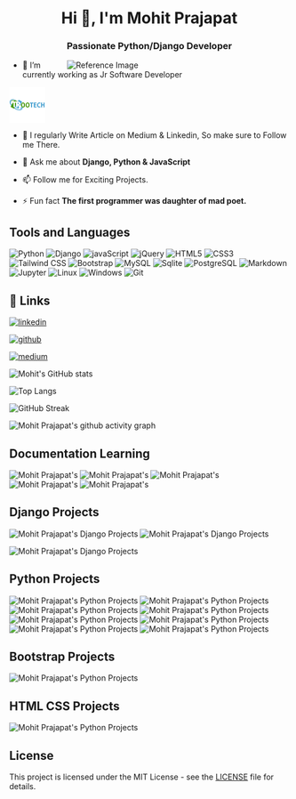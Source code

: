 <!-- ![logo](https://github.com/mohitprajapat2001/mohitprajapat2001/blob/main/Banner%20Youtube.jpg) -->

<h1 align="center">Hi 👋, I'm Mohit Prajapat</h1>
<h3 align="center">Passionate Python/Django Developer</h3>
<img src="https://assets-v2.lottiefiles.com/a/08e519b4-7df9-11ee-82d8-07ca5cee586e/CGlkmmjtqA.gif" alt="Reference Image"
    width="400" align="right">


- 🌱 I’m currently working as Jr Software Developer

<a href="https://www.trootech.com"><img src="https://github.com/mohit-trootech/mohit-trootech/blob/main/109086544.png" alt="Reference Image"
     height='64' align="center"></a>

- 📝 I regularly Write Article on Medium & Linkedin, So make sure to Follow me There.

- 💬 Ask me about **Django, Python & JavaScript**

- 📫 Follow me for Exciting Projects.

- ⚡ Fun fact **The first programmer was daughter of mad poet.**

## Tools and Languages

![Python](https://img.shields.io/badge/Python-FFD43B?style=for-the-badge&logo=python&logoColor=blue)
![Django](https://img.shields.io/badge/Django-092E20?style=for-the-badge&logo=django&logoColor=green)
![javaScript](https://img.shields.io/badge/JavaScript-323330?style=for-the-badge&logo=javascript&logoColor=F7DF1E)
![jQuery](https://img.shields.io/badge/jQuery-0769AD?style=for-the-badge&logo=jquery&logoColor=white)
![HTML5](https://img.shields.io/badge/HTML5-E34F26?style=for-the-badge&logo=html5&logoColor=white)
![CSS3](https://img.shields.io/badge/CSS3-1572B6?style=for-the-badge&logo=css3&logoColor=white)
![Tailwind CSS](https://img.shields.io/badge/Tailwind_CSS-38B2AC?style=for-the-badge&logo=tailwind-css&logoColor=white)
![Bootstrap](https://img.shields.io/badge/Bootstrap-563D7C?style=for-the-badge&logo=bootstrap&logoColor=white)
![MySQL](https://img.shields.io/badge/MySQL-005C84?style=for-the-badge&logo=mysql&logoColor=white)
![Sqlite](https://img.shields.io/badge/Sqlite-003B57?style=for-the-badge&logo=sqlite&logoColor=white)
![PostgreSQL](https://img.shields.io/badge/PostgreSQL-316192?style=for-the-badge&logo=postgresql&logoColor=white)
![Markdown](https://img.shields.io/badge/Markdown-000000?style=for-the-badge&logo=markdown&logoColor=white)
![Jupyter](https://img.shields.io/badge/Jupyter-F37626.svg?&style=for-the-badge&logo=Jupyter&logoColor=white)
![Linux](https://img.shields.io/badge/Linux-FCC624?style=for-the-badge&logo=linux&logoColor=black)
![Windows](https://img.shields.io/badge/Windows-0078D6?style=for-the-badge&logo=windows&logoColor=white)
![Git](https://img.shields.io/badge/GIT-E44C30?style=for-the-badge&logo=git&logoColor=white)

## 🔗 Links

[![linkedin](https://img.shields.io/badge/linkedin-0A66C2?style=for-the-badge&logo=linkedin&logoColor=white)](https://www.linkedin.com/in/itsmohitprajapat)

[![github](https://img.shields.io/badge/github-%23121011.svg?style=for-the-badge&logo=github&logoColor=white)](https://github.com/mohit-trootech)

[![medium](https://img.shields.io/badge/Medium-12100E?style=for-the-badge&logo=medium&logoColor=white)](https://medium.com/@itsmohitprajapat)

![Mohit's GitHub stats](https://github-readme-stats.vercel.app/api?username=mohit-trootech&show_icons=true&theme=highcontrast&rank_icon=github)

![Top Langs](https://github-readme-stats.vercel.app/api/top-langs/?username=mohit-trootech&hide_progress=true&theme=highcontrast)

![GitHub Streak](https://streak-stats.demolab.com/?user=mohit-trootech&theme=highcontrast)

![Mohit Prajapat's github activity graph](https://github-readme-activity-graph.vercel.app/graph?username=mohit-trootech&theme=high-contrast&color=708090&line=24292e&point=24292e&area=true&hide_border=true)

## Documentation Learning
![Mohit Prajapat's ](https://github-readme-stats.vercel.app/api/pin/?username=mohit-trootech&repo=Django-Documentation&theme=highcontrast)
![Mohit Prajapat's ](https://github-readme-stats.vercel.app/api/pin/?username=mohit-trootech&repo=Bootstrap-Documentation&theme=highcontrast)
![Mohit Prajapat's ](https://github-readme-stats.vercel.app/api/pin/?username=mohit-trootech&repo=Git-GitHub-Documentation&theme=highcontrast)
![Mohit Prajapat's ](https://github-readme-stats.vercel.app/api/pin/?username=mohit-trootech&repo=HTML-Documentation&theme=highcontrast)
![Mohit Prajapat's ](https://github-readme-stats.vercel.app/api/pin/?username=mohit-trootech&repo=CSS-Documentation&theme=highcontrast)

## Django Projects
![Mohit Prajapat's Django Projects](https://github-readme-stats.vercel.app/api/pin/?username=mohit-trootech&repo=quick-media&theme=highcontrast)
![Mohit Prajapat's Django Projects](https://github-readme-stats.vercel.app/api/pin/?username=mohit-trootech&repo=Django-Crud&theme=highcontrast)

![Mohit Prajapat's Django Projects](https://github-readme-stats.vercel.app/api/pin/?username=mohit-trootech&repo=Quick-Polls&theme=highcontrast)

## Python Projects
![Mohit Prajapat's Python Projects ](https://github-readme-stats.vercel.app/api/pin/?username=mohit-trootech&repo=OTP-Verification&theme=highcontrast)
![Mohit Prajapat's Python Projects ](https://github-readme-stats.vercel.app/api/pin/?username=mohit-trootech&repo=PDF-Generator&theme=highcontrast)
![Mohit Prajapat's Python Projects ](https://github-readme-stats.vercel.app/api/pin/?username=mohit-trootech&repo=Flipkart-Data-Scraping&theme=highcontrast)
![Mohit Prajapat's Python Projects ](https://github-readme-stats.vercel.app/api/pin/?username=mohit-trootech&repo=Quick-Ticket&theme=highcontrast)
![Mohit Prajapat's Python Projects ](https://github-readme-stats.vercel.app/api/pin/?username=mohit-trootech&repo=Weather-Data-Scraping&theme=highcontrast)
![Mohit Prajapat's Python Projects ](https://github-readme-stats.vercel.app/api/pin/?username=mohit-trootech&repo=Bank-Management-System&theme=highcontrast)
![Mohit Prajapat's Python Projects ](https://github-readme-stats.vercel.app/api/pin/?username=mohit-trootech&repo=Music-Lyrics&theme=highcontrast)
![Mohit Prajapat's Python Projects ](https://github-readme-stats.vercel.app/api/pin/?username=mohit-trootech&repo=Email-OTP-Validation&theme=highcontrast)

## Bootstrap Projects
![Mohit Prajapat's Python Projects ](https://github-readme-stats.vercel.app/api/pin/?username=mohit-trootech&repo=Bootstrap-Projects&theme=highcontrast)

## HTML CSS Projects
![Mohit Prajapat's Python Projects ](https://github-readme-stats.vercel.app/api/pin/?username=mohit-trootech&repo=HTML-CSS-JS-Exercise&theme=highcontrast)

## License

This project is licensed under the MIT License - see the [LICENSE](https://choosealicense.com/licenses/mit/) file for details.

<!---
mohit-trootech/mohit-trootech is a ✨ special ✨ repository because its `README.md` (this file) appears on your GitHub profile.
You can click the Preview link to take a look at your changes.
--->
